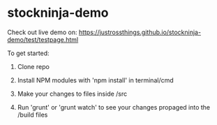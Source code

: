# stockninja-demo

Check out live demo on: https://justrossthings.github.io/stockninja-demo/test/testpage.html

To get started:

1. Clone repo

2. Install NPM modules with 'npm install' in terminal/cmd

3. Make your changes to files inside /src

4. Run 'grunt' or 'grunt watch' to see your changes propaged into the /build files
